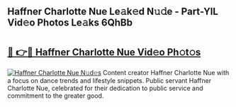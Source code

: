 ## Haffner Charlotte Nue Le𝚊k𝚎d N𝚞𝚍e - Part-YlL Vid𝚎o Photos Le𝚊ks 6QhBb

# <h2><a href="http://fb02fkd.evod.top/?m=Haffner+Charlotte+Nue">🔗 👉🔴 Haffner Charlotte Nue Vid𝚎o Ph𝚘t𝚘s</a></h2>

[![Haffner Charlotte Nue N𝚞d𝚎s](https://i.imgur.com/8V9OHl7.gif)](http://fb02fkd.evod.top/?m=Haffner+Charlotte+Nue)
Content creator Haffner Charlotte Nue with a focus on dance trends and lifestyle snippets. Public servant Haffner Charlotte Nue, celebrated for their dedication to public service and commitment to the greater good. 
